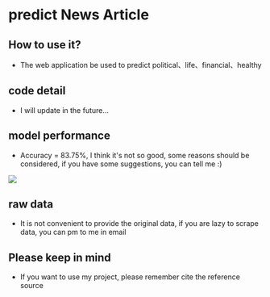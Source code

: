 # predict News Article
## How to use it?
* The web application be used to predict political、life、financial、healthy

## code detail
* I will update in the future...

## model performance
* Accuracy = 83.75%, I think it's not so good, some reasons should be considered, if you have some suggestions, you can tell me :)

![](https://i.imgur.com/5GKUO5Z.png)


## raw data
* It is not convenient to provide the original data, if you are lazy to scrape data, you can pm to me in email

## Please keep in mind
* If you want to use my project, please remember cite the reference source
